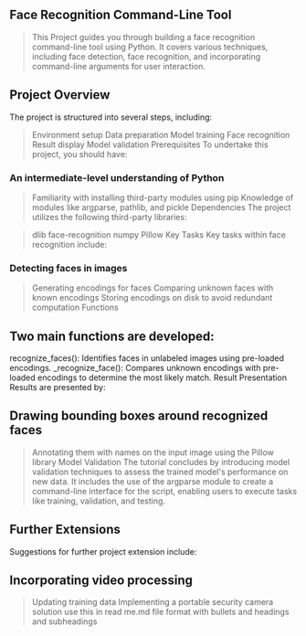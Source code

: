 ## Face Recognition Command-Line Tool
> This Project guides you through building a face recognition command-line tool using Python. It covers various techniques, including face detection, face recognition, and incorporating command-line arguments for user interaction.

## Project Overview
The project is structured into several steps, including:

> Environment setup
 Data preparation
 Model training
 Face recognition
 Result display
 Model validation
 Prerequisites
 To undertake this project, you should have:

### An intermediate-level understanding of Python
> Familiarity with installing third-party modules using pip
Knowledge of modules like argparse, pathlib, and pickle
Dependencies
The project utilizes the following third-party libraries:

> dlib
face-recognition
numpy
Pillow
Key Tasks
Key tasks within face recognition include:

### Detecting faces in images
> Generating encodings for faces
Comparing unknown faces with known encodings
Storing encodings on disk to avoid redundant computation
Functions
## Two main functions are developed:

recognize_faces(): Identifies faces in unlabeled images using pre-loaded encodings.
_recognize_face(): Compares unknown encodings with pre-loaded encodings to determine the most likely match.
Result Presentation
Results are presented by:

## Drawing bounding boxes around recognized faces
> Annotating them with names on the input image using the Pillow library
Model Validation
The tutorial concludes by introducing model validation techniques to assess the trained model's performance on new data. It includes the use of the argparse module to create a command-line interface for the script, enabling users to execute tasks like training, validation, and testing.

## Further Extensions
Suggestions for further project extension include:

## Incorporating video processing
> Updating training data
Implementing a portable security camera solution
use this in read me.md file format with bullets and headings and subheadings

